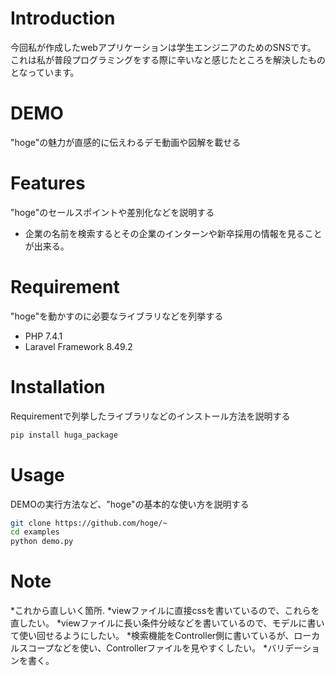 # Introduction
今回私が作成したwebアプリケーションは学生エンジニアのためのSNSです。
これは私が普段プログラミングをする際に辛いなと感じたところを解決したものとなっています。
 
# DEMO
 
"hoge"の魅力が直感的に伝えわるデモ動画や図解を載せる
 
# Features
 
"hoge"のセールスポイントや差別化などを説明する
* 企業の名前を検索するとその企業のインターンや新卒採用の情報を見ることが出来る。

 
# Requirement
 
"hoge"を動かすのに必要なライブラリなどを列挙する
 
* PHP 7.4.1 
* Laravel Framework 8.49.2
 
# Installation
 
Requirementで列挙したライブラリなどのインストール方法を説明する
 
```bash
pip install huga_package
```
 
# Usage
 
DEMOの実行方法など、"hoge"の基本的な使い方を説明する
 
```bash
git clone https://github.com/hoge/~
cd examples
python demo.py
```
 
# Note
 *これから直しいく箇所.
  *viewファイルに直接cssを書いているので、これらを直したい。
  *viewファイルに長い条件分岐などを書いているので、モデルに書いて使い回せるようにしたい。
  *検索機能をController側に書いているが、ローカルスコープなどを使い、Controllerファイルを見やすくしたい。
  *バリデーションを書く。


 
